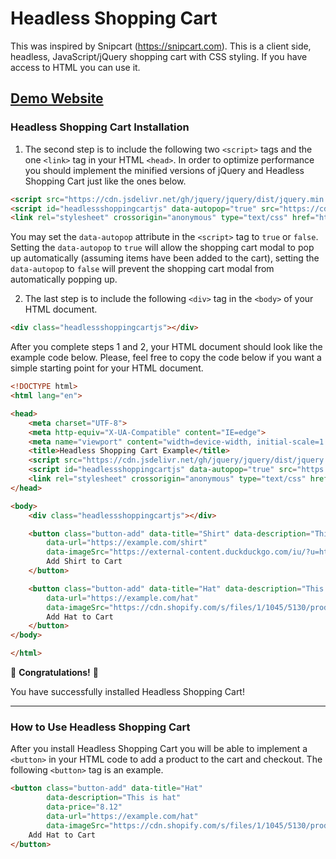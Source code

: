# Headless Shopping Cart
This was inspired by Snipcart (https://snipcart.com). This is a client side, headless, JavaScript/jQuery shopping cart with CSS styling. If you have access to HTML you can use it.

**[Demo Website](httpm://demohsc.glitch.me)**
---

### Headless Shopping Cart Installation

1) The second step is to include the following two `<script>` tags and the one `<link>` tag in your HTML `<head>`. In order to optimize performance you should implement the minified versions of jQuery and Headless Shopping Cart just like the ones below.
```html
<script src="https://cdn.jsdelivr.net/gh/jquery/jquery/dist/jquery.min.js"></script>
<script id="headlessshoppingcartjs" data-autopop="true" src="https://cdn.jsdelivr.net/gh/Seantheprogrammer93/Headless-Shopping-Cart@v1.0.1-alpha/HeadlessShoppingCart.min.js"></script>
<link rel="stylesheet" crossorigin="anonymous" type="text/css" href="https://cdn.jsdelivr.net/gh/Seantheprogrammer93/Headless-Shopping-Cart@v1.0.1-alpha/HeadlessShoppingCart.min.css">
```
You may set the `data-autopop` attribute in the `<script>` tag to `true` or `false`. Setting the `data-autopop` to `true` will allow the shopping cart modal to pop up automatically (assuming items have been added to the cart), setting the `data-autopop` to `false` will prevent the shopping cart modal from automatically popping up.

2) The last step is to include the following `<div>` tag in the `<body>` of your HTML document.
```html
<div class="headlessshoppingcartjs"></div>
```

After you complete steps 1 and 2, your HTML document should look like the example code below. Please, feel free to copy the code below if you want a simple starting point for your HTML document.
```html
<!DOCTYPE html>
<html lang="en">

<head>
    <meta charset="UTF-8">
    <meta http-equiv="X-UA-Compatible" content="IE=edge">
    <meta name="viewport" content="width=device-width, initial-scale=1.0">
    <title>Headless Shopping Cart Example</title>
    <script src="https://cdn.jsdelivr.net/gh/jquery/jquery/dist/jquery.min.js"></script>
    <script id="headlessshoppingcartjs" data-autopop="true" src="https://cdn.jsdelivr.net/gh/Seantheprogrammer93/Headless-Shopping-Cart@v1.0.1-alpha/HeadlessShoppingCart.min.js"></script>
    <link rel="stylesheet" crossorigin="anonymous" type="text/css" href="https://cdn.jsdelivr.net/gh/Seantheprogrammer93/Headless-Shopping-Cart@v1.0.1-alpha/HeadlessShoppingCart.min.css">
</head>

<body>
    <div class="headlessshoppingcartjs"></div>

    <button class="button-add" data-title="Shirt" data-description="This is a shirt" data-price="10.75"
        data-url="https://example.com/shirt"
        data-imageSrc="https://external-content.duckduckgo.com/iu/?u=https%3A%2F%2Fdemo.wpstartersites.com%2Fcordero-demo%2Fwp-content%2Fuploads%2Fsites%2F12%2F2020%2F06%2Fmens-tee-blue.jpg&f=1&nofb=1&ipt=3beb7e4030c314bdbafe6cfd288aaadd051db5111832d3023afbf9fcf781c4ed&ipo=images">
        Add Shirt to Cart
    </button>

    <button class="button-add" data-title="Hat" data-description="This is hat" data-price="8.12"
        data-url="https://example.com/hat"
        data-imageSrc="https://cdn.shopify.com/s/files/1/1045/5130/products/DB-GD_2000x2000.jpg?v=1544714533">
        Add Hat to Cart
    </button>
</body>

</html>
```

🎉 **Congratulations!** 🎉

You have successfully installed Headless Shopping Cart!

---

### How to Use Headless Shopping Cart

After you install Headless Shopping Cart you will be able to implement a `<button>` in your HTML code to add a product to the cart and checkout. The following `<button>` tag is an example.

```html
<button class="button-add" data-title="Hat"
        data-description="This is hat"
        data-price="8.12"
        data-url="https://example.com/hat"
        data-imageSrc="https://cdn.shopify.com/s/files/1/1045/5130/products/DB-GD_2000x2000.jpg?v=1544714533">
    Add Hat to Cart
</button>
```
